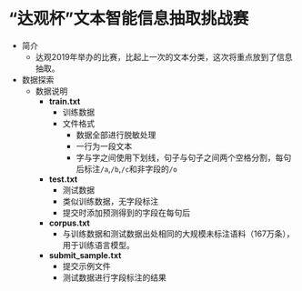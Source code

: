 # “达观杯”文本智能信息抽取挑战赛
- 简介
	- 达观2019年举办的比赛，比起上一次的文本分类，这次将重点放到了信息抽取。
- 数据探索
	- 数据说明
	    - **train.txt**
	        - 训练数据
	        - 文件格式
	            -  数据全部进行脱敏处理
	            - 一行为一段文本
	            - 字与字之间使用下划线，句子与句子之间两个空格分割，每句后标注`/a`,`/b`,`/c`和非字段的`/o`
	    - **test.txt**
	        - 测试数据
	        - 类似训练数据，无字段标注
	        - 提交时添加预测得到的字段在每句后
	    - **corpus.txt**
	        - 与训练数据和测试数据出处相同的大规模未标注语料（167万条），用于训练语言模型。
	    - **submit_sample.txt**
	        - 提交示例文件
	        - 测试数据进行字段标注的结果
